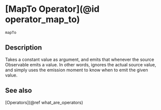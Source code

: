 # [MapTo Operator](@id operator_map_to)

```@docs
mapTo
```

## Description

Takes a constant value as argument, and emits that whenever the source Observable emits a value. In other words, ignores the actual source value, and simply uses the emission moment to know when to emit the given value.

## See also

[Operators](@ref what_are_operators)
